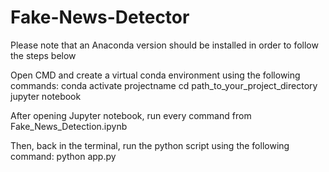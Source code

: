 # Fake-News-Detector
Please note that an Anaconda version should be installed in order to follow the steps below

Open CMD and create a virtual conda environment using the following commands:
conda activate projectname
cd path_to_your_project_directory
jupyter notebook

After opening Jupyter notebook, run every command from Fake_News_Detection.ipynb

Then, back in the terminal, run the python script using the following command:
python app.py
